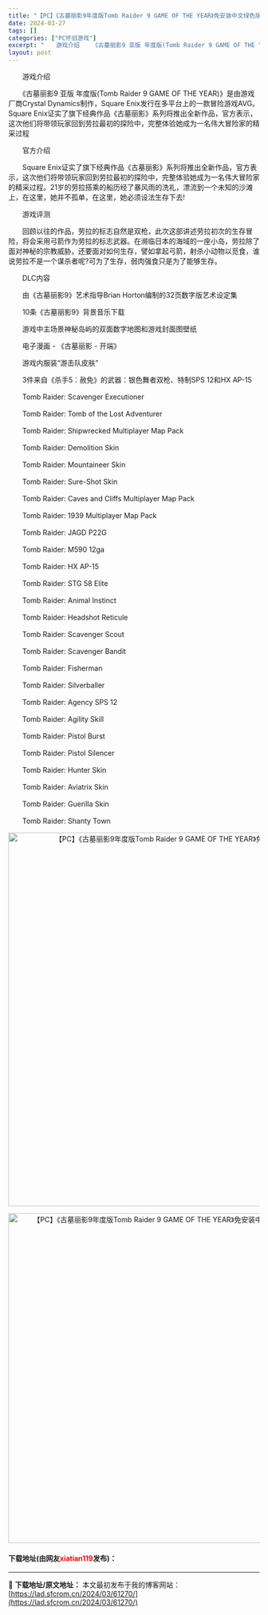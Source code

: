 ```yaml
---
title: "【PC】《古墓丽影9年度版Tomb Raider 9 GAME OF THE YEAR》免安装中文绿色版[17G]下载"
date: 2024-03-27
tags: []
categories: ["PC怀旧游戏"]
excerpt: "　　游戏介绍 　　《古墓丽影9 亚版 年度版(Tomb Raider 9 GAME OF THE YEAR)》是由游戏厂商Crystal Dynamics制作，Square Enix发行在多平台上的一款冒险游戏AVG。Square Enix证实了旗下经典作品《古墓丽影》系列将推出全新作品，官方表示，&hellip;"
layout: post
---
```


 <p>　　游戏介绍</p> <p>　　《古墓丽影9 亚版 年度版(Tomb Raider 9 GAME OF THE YEAR)》是由游戏厂商Crystal Dynamics制作，Square Enix发行在多平台上的一款冒险游戏AVG。Square Enix证实了旗下经典作品《古墓丽影》系列将推出全新作品，官方表示，这次他们将带领玩家回到劳拉最初的探险中，完整体验她成为一名伟大冒险家的精采过程</p> <p>　　官方介绍</p> <p>　　Square Enix证实了旗下经典作品《古墓丽影》系列将推出全新作品，官方表示，这次他们将带领玩家回到劳拉最初的探险中，完整体验她成为一名伟大冒险家的精采过程。21岁的劳拉搭乘的船历经了暴风雨的洗礼，漂流到一个未知的沙滩上，在这里，她并不孤单，在这里，她必须设法生存下去!</p> <p>　　游戏评测</p> <p>　　回顾以往的作品，劳拉的标志自然是双枪，此次这部讲述劳拉初次的生存冒险，将会采用弓箭作为劳拉的标志武器。在濒临日本的海域的一座小岛，劳拉除了面对神秘的宗教威胁，还要面对如何生存，譬如拿起弓箭，射杀小动物以觅食，谁说劳拉不是一个谋杀者呢?可为了生存，弱肉强食只是为了能够生存。</p> <p>　　DLC内容</p> <p>　　由《古墓丽影9》艺术指导Brian Horton编制的32页数字版艺术设定集</p> <p>　　10条《古墓丽影9》背景音乐下载</p> <p>　　游戏中主场景神秘岛屿的双面数字地图和游戏封面图壁纸</p> <p>　　电子漫画 - 《古墓丽影 - 开端》</p> <p>　　游戏内服装&ldquo;游击队皮肤&rdquo;</p> <p>　　3件来自《杀手5：赦免》的武器：银色舞者双枪、特制SPS 12和HX AP-15</p> <p>　　Tomb Raider: Scavenger Executioner</p> <p>　　Tomb Raider: Tomb of the Lost Adventurer</p> <p>　　Tomb Raider: Shipwrecked Multiplayer Map Pack</p> <p>　　Tomb Raider: Demolition Skin</p> <p>　　Tomb Raider: Mountaineer Skin</p> <p>　　Tomb Raider: Sure-Shot Skin</p> <p>　　Tomb Raider: Caves and Cliffs Multiplayer Map Pack</p> <p>　　Tomb Raider: 1939 Multiplayer Map Pack</p> <p>　　Tomb Raider: JAGD P22G</p> <p>　　Tomb Raider: M590 12ga</p> <p>　　Tomb Raider: HX AP-15</p> <p>　　Tomb Raider: STG 58 Elite</p> <p>　　Tomb Raider: Animal Instinct</p> <p>　　Tomb Raider: Headshot Reticule</p> <p>　　Tomb Raider: Scavenger Scout</p> <p>　　Tomb Raider: Scavenger Bandit</p> <p>　　Tomb Raider: Fisherman</p> <p>　　Tomb Raider: Silverballer</p> <p>　　Tomb Raider: Agency SPS 12</p> <p>　　Tomb Raider: Agility Skill</p> <p>　　Tomb Raider: Pistol Burst</p> <p>　　Tomb Raider: Pistol Silencer</p> <p>　　Tomb Raider: Hunter Skin</p> <p>　　Tomb Raider: Aviatrix Skin</p> <p>　　Tomb Raider: Guerilla Skin</p> <p>　　Tomb Raider: Shanty Town</p> <p align="center"><img align="" border="0" src="https://lad.sfcrom.cn/wp-content/uploads/2024/03/20240327_6604383869cfb.webp" width="749" alt="【PC】《古墓丽影9年度版Tomb Raider 9 GAME OF THE YEAR》免安装中文绿色版[17G]下载" /></p> <p align="center"><img align="" border="0" src="https://lad.sfcrom.cn/wp-content/uploads/2024/03/20240327_66043838bf0fc.webp" width="661" alt="【PC】《古墓丽影9年度版Tomb Raider 9 GAME OF THE YEAR》免安装中文绿色版[17G]下载" /></p> <p><h4>下载地址(由网友<font color="red">xiatian119</font>发布)：</h4></p> 

---
📖 **下载地址/原文地址：** 本文最初发布于我的博客网站：[https://lad.sfcrom.cn/2024/03/61270/](https://lad.sfcrom.cn/2024/03/61270/)
